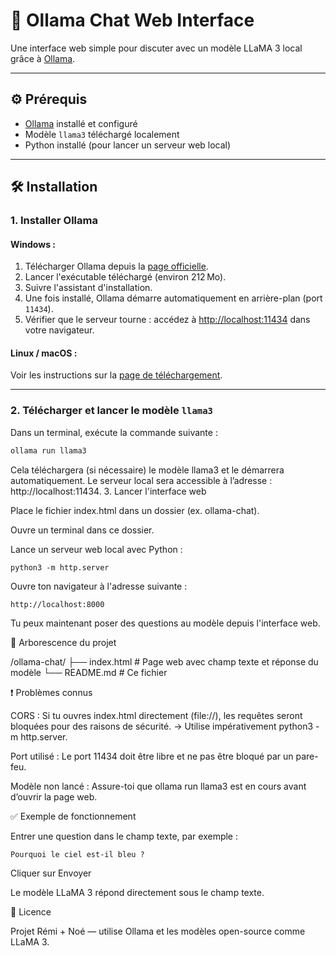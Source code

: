 # 🧠 Ollama Chat Web Interface

Une interface web simple pour discuter avec un modèle LLaMA 3 local grâce à [Ollama](https://ollama.com/).

---

## ⚙️ Prérequis

- [Ollama](https://ollama.com/) installé et configuré
- Modèle `llama3` téléchargé localement
- Python installé (pour lancer un serveur web local)

---

## 🛠️ Installation

### 1. Installer Ollama

#### Windows :
1. Télécharger Ollama depuis la [page officielle](https://ollama.com/download).
2. Lancer l'exécutable téléchargé (environ 212 Mo).
3. Suivre l'assistant d'installation.
4. Une fois installé, Ollama démarre automatiquement en arrière-plan (port `11434`).
5. Vérifier que le serveur tourne : accédez à [http://localhost:11434](http://localhost:11434) dans votre navigateur.

#### Linux / macOS :
Voir les instructions sur la [page de téléchargement](https://ollama.com/download).

---

### 2. Télécharger et lancer le modèle `llama3`

Dans un terminal, exécute la commande suivante :

```bash
ollama run llama3
```
Cela téléchargera (si nécessaire) le modèle llama3 et le démarrera automatiquement.
Le serveur local sera accessible à l’adresse : http://localhost:11434.
3. Lancer l'interface web

Place le fichier index.html dans un dossier (ex. ollama-chat).

Ouvre un terminal dans ce dossier.

Lance un serveur web local avec Python :

    python3 -m http.server

Ouvre ton navigateur à l'adresse suivante :

    http://localhost:8000

Tu peux maintenant poser des questions au modèle depuis l'interface web.

📁 Arborescence du projet

/ollama-chat/
├── index.html      # Page web avec champ texte et réponse du modèle
└── README.md       # Ce fichier

❗ Problèmes connus

CORS : Si tu ouvres index.html directement (file://), les requêtes seront bloquées pour des raisons de sécurité.
→ Utilise impérativement python3 -m http.server.

Port utilisé : Le port 11434 doit être libre et ne pas être bloqué par un pare-feu.

Modèle non lancé : Assure-toi que ollama run llama3 est en cours avant d’ouvrir la page web.

✅ Exemple de fonctionnement

Entrer une question dans le champ texte, par exemple :

    Pourquoi le ciel est-il bleu ?

Cliquer sur Envoyer

Le modèle LLaMA 3 répond directement sous le champ texte.

📄 Licence

Projet Rémi + Noé — utilise Ollama et les modèles open-source comme LLaMA 3.
